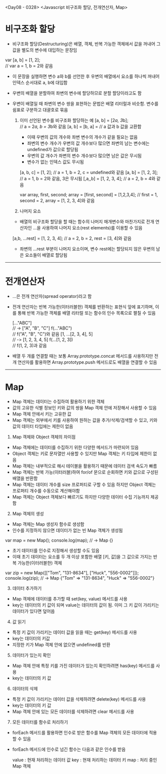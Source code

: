 <Day08 - 0328>
<Javascript 비구조화 할당, 전개연산자, Map>

# 비구조화 할당

- 비구조화 할당(Destructuring)은 배열, 객체, 반복 가능한 객체에서 값을 꺼내어 그 값을 별도의 변수에 대입하는 문장임

var [a, b] = [1, 2];  
// var a = 1, b = 2와 같음

- 이 문장을 실행하면 변수 a와 b를 선언한 후 우변의 배열에서 요소를 하나씩 꺼내어 인덱스 순서대로 a, b에 대입함
- 우변의 배열을 분할하여 좌변의 변수에 할당하므로 분할 할당이라고도 함
- 우변이 배열일 때 좌변의 변수 쌍을 표현하는 문법은 배열 리터럴과 비슷함. 변수를 쉼표로 구분하고 대괄호로 묶음

  1. 이미 선언된 변수를 비구조화 할당하는 예 
      [a, b] = [2*a, 3*b];  
      // a = 2*a, b = 3*b와 같음
      [a, b] = [b, a] = 
      // a 값과 b 값을 교환함

      - 이때 우변의 값의 개수와 좌변 변수의 개수가 같을 필요는 없음
      - 좌변의 변수 개수가 우변의 값 개수보다 많으면 좌변의 남는 변수에는 undefined가 값으로 할당됨
      - 우변의 값 개수가 좌변의 변수 개수보다 많으면 남은 값은 무시됨
      - 변수가 없는 인덱스 값도 무시됨

      [a, b, c] = [1, 2]; 
      // a = 1, b = 2, c = undefined와 같음
      [a, b] = [1, 2, 3]; 
      // a = 1, b = 2와 같음, 3은 무시됨
      [,a,,b] = [1, 2, 3, 4]; 
      // a = 2, b = 4와 같음

      var array, first, second;
      array = [first, second] = [1,2,3,4];
      // first = 1, second = 2, array = [1, 2, 3, 4]와 같음 

  2. 나머지 요소
    - 배열의 비구조화 할당을 할 때는 함수의 나머지 매개변수와 마찬가지로 전개 연산자인 ...을 사용하여 나머지 요소(rest elements)를 이용할 수 있음

    [a,b, ...rest] = [1, 2, 3, 4]; 
    // a = 2, b = 2, rest = [3, 4]와 같음

    - 좌변의 ...rest 부분이 나머지 요소이며, 변수 rest에는 할당되지 않은 우변의 남은 요소들이 배열로 할당됨

---

# 전개연산자

- ...은 전개 연산자(spread operator)라고 함
- 전개 연산자는 반복 가능한(이터러블한) 객체를 반환하는 표현식 앞에 표기하며, 이를 통해 반복 가능한 객체를 배열 리터럴 또는 함수의 인수 목록으로 펼칠 수 있음

  [..."ABC"]  
  // -> ["A", "B", "C"]
  f(..."ABC")  
  // f("A", "B", "C")와 같음
  [1, ...[2, 3, 4], 5]  
  // -> [1, 2, 3, 4, 5]
  f(...[1, 2, 3])  
  // f(1, 2, 3)과 같음

- 배열 두 개를 연결할 때는 보통 Array.prototype.concat 메서드를 사용하지만 전개 연산자를 활용하면 Array.prototype.push 메서드로도 배열을 연결할 수 있음

---

# Map

- Map 객체는 데이터는 수집하여 활용하기 위한 객체
- 값의 고유한 식별 정보인 키와 값의 쌍을 Map 객체 안에 저장해서 사용할 수 있음
- Map 객체 안에서 키는 고유한 값
- Map 객체는 외부에서 키를 사용하여 원하는 값을 추가/삭제/검색할 수 있고, 키와 값의 데이터 타입에는 제한이 없음

1. Map 객체와 Object 객체의 차이점
  - Map 객체에는 데이터를 수집하기 위한 다양한 메서드가 마련되어 있음
  - Object 객체는 키로 문자열만 사용할 수 있지만 Map 객체는 키 타입에 제한이 없음
  - Map 객체는 내부적으로 해시 테이블을 활용하기 때문에 데이터 검색 속도가 빠름
  - Map 객체는 반복 가능(이터러블)하여 for/of 문으로 순회하면 키와 값으로 구성된 배열을 반환함
  - Map 객체는 데이터 개수를 size 프로퍼티로 구할 수 있음 하지만 Object 객체는 프로퍼티 개수를 수동으로 계산해야함 
  - Map 객체는 Object 객체보다 빠르기도 하지만 다양한 데이터 수집 기능까지 제공함

2. Map 객체의 생성
  - Map 객체는 Map 생성자 함수로 생성함
  - 인수를 지정하지 않으면 데이터가 없는 빈 Map 객체가 생성됨

  var map = new Map();
  console.log(map); // -> Map {}

  - 초기 데이터를 인수로 지정해서 생성할 수도 있음
  - 이때 초기 데이터는 요소를 두 개 이상 포함한 배열 [키, 값]을 그 값으로 가지는 반복 가능한(이터러블한) 객체

  var zip = new Map([["Tom", "131-8634"], ["Huck", "556-0002"]]);
  console.log(zip); 
  // -> Map {"Tom" => "131-8634", "Huck" => "556-0002"}

3. 데이터 추가하기
  - Map 객체에 데이터를 추가할 때 set(key, value) 메서드를 사용
  - key는 데이터의 키 값이 되며 value는 데이터의 값이 됨. 이미 그 키 값이 가리키는 데이터가 있다면 덮어씀

4. 값 읽기
  -  특정 키 값이 가리키는 데이터 값을 읽을 때는 get(key) 메서드를 사용
  - key는 데이터의 키값
  - 지정한 키가 Map 객체 안에 없으면 undefined를 반환

5. 데이터가 있는지 확인
  -  Map 객체 안에 특정 키를 가진 데이터가 있는지 확인하려면 has(key) 메서드를 사용
  - key는 데이터의 키 값

6. 데이터의 삭제
  - 특정 키 값이 가리키는 데이터 값을 삭제하려면 delete(key) 메서드를 사용
  - key는 데이터의 키 값
  - Map 객체 안에 있는 모든 데이터를 삭제하려면 clear 메서드를 사용

7. 모든 데이터를 함수로 처리하기
  - forEach 메서드를 활용하면 인수로 받은 함수를 Map 객체의 모든 데이터에 적용할 수 있음 
  - forEach 메서드에 인수로 넘긴 함수는 다음과 같은 인수를 받음

    value : 현재 처리하는 데이터 값
    key : 현재 처리하는 데이터 키
    map : 처리 중인 Map 객체




